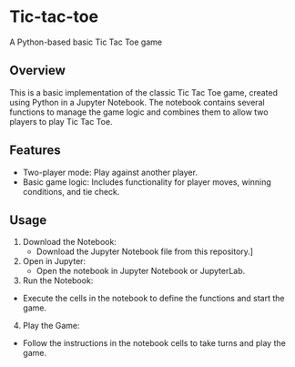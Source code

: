 # Tic-tac-toe
A Python-based basic Tic Tac Toe game


## Overview
This is a basic implementation of the classic Tic Tac Toe game, created using Python in a Jupyter Notebook. The notebook contains several functions to manage the game logic and combines them to allow two players to play Tic Tac Toe.

## Features
- Two-player mode: Play against another player.
- Basic game logic: Includes functionality for player moves, winning conditions, and tie check.

## Usage
1. Download the Notebook:
   - Download the Jupyter Notebook file from this repository.]
2. Open in Jupyter:
   - Open the notebook in Jupyter Notebook or JupyterLab.
3. Run the Notebook:
  - Execute the cells in the notebook to define the functions and start the game.
4. Play the Game:
  - Follow the instructions in the notebook cells to take turns and play the game.
